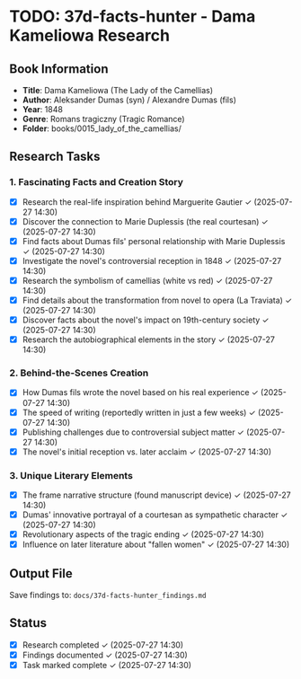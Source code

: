 # TODO: 37d-facts-hunter - Dama Kameliowa Research

## Book Information
- **Title**: Dama Kameliowa (The Lady of the Camellias)
- **Author**: Aleksander Dumas (syn) / Alexandre Dumas (fils)
- **Year**: 1848
- **Genre**: Romans tragiczny (Tragic Romance)
- **Folder**: books/0015_lady_of_the_camellias/

## Research Tasks

### 1. Fascinating Facts and Creation Story
- [x] Research the real-life inspiration behind Marguerite Gautier ✓ (2025-07-27 14:30)
- [x] Discover the connection to Marie Duplessis (the real courtesan) ✓ (2025-07-27 14:30)
- [x] Find facts about Dumas fils' personal relationship with Marie Duplessis ✓ (2025-07-27 14:30)
- [x] Investigate the novel's controversial reception in 1848 ✓ (2025-07-27 14:30)
- [x] Research the symbolism of camellias (white vs red) ✓ (2025-07-27 14:30)
- [x] Find details about the transformation from novel to opera (La Traviata) ✓ (2025-07-27 14:30)
- [x] Discover facts about the novel's impact on 19th-century society ✓ (2025-07-27 14:30)
- [x] Research the autobiographical elements in the story ✓ (2025-07-27 14:30)

### 2. Behind-the-Scenes Creation
- [x] How Dumas fils wrote the novel based on his real experience ✓ (2025-07-27 14:30)
- [x] The speed of writing (reportedly written in just a few weeks) ✓ (2025-07-27 14:30)
- [x] Publishing challenges due to controversial subject matter ✓ (2025-07-27 14:30)
- [x] The novel's initial reception vs. later acclaim ✓ (2025-07-27 14:30)

### 3. Unique Literary Elements
- [x] The frame narrative structure (found manuscript device) ✓ (2025-07-27 14:30)
- [x] Dumas' innovative portrayal of a courtesan as sympathetic character ✓ (2025-07-27 14:30)
- [x] Revolutionary aspects of the tragic ending ✓ (2025-07-27 14:30)
- [x] Influence on later literature about "fallen women" ✓ (2025-07-27 14:30)

## Output File
Save findings to: `docs/37d-facts-hunter_findings.md`

## Status
- [x] Research completed ✓ (2025-07-27 14:30)
- [x] Findings documented ✓ (2025-07-27 14:30)
- [x] Task marked complete ✓ (2025-07-27 14:30)